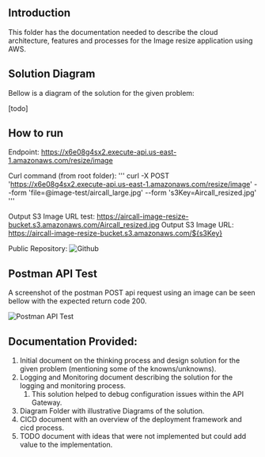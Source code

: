 ## Introduction

This folder has the documentation needed to describe the cloud architecture, features and processes for the Image resize application using AWS.

## Solution Diagram
Bellow is a diagram of the solution for the given problem: 

[todo]

## How to run

Endpoint: https://x6e08g4sx2.execute-api.us-east-1.amazonaws.com/resize/image

Curl command (from root folder):
'''
curl -X POST 'https://x6e08g4sx2.execute-api.us-east-1.amazonaws.com/resize/image' --form 'file=@image-test/aircall_large.jpg' --form 's3Key=Aircall_resized.jpg'
'''

Output S3 Image URL test: https://aircall-image-resize-bucket.s3.amazonaws.com/Aircall_resized.jpg
Output S3 Image URL: https://aircall-image-resize-bucket.s3.amazonaws.com/${s3Key}

Public Repository: ![Github](https://github.com/joel-vaz-sre/sre-hiring-test-jv)

## Postman API Test

A screenshot of the postman POST api request using an image can be seen bellow with the expected return code 200.

![Postman API Test](/printscreens/postman_test_ok.png "Postman Return ok - code 200")

## Documentation Provided:

1. Initial document on the thinking process and design solution for the given problem (mentioning some of the knowns/unknowns).
2. Logging and Monitoring document describing the solution for the logging and monitoring process.
   1. This solution helped to debug configuration issues within the API Gateway.
3. Diagram Folder with illustrative Diagrams of the solution.
4. CICD document with an overview of the deployment framework and cicd process.
5. TODO document with ideas that were not implemented but could add value to the implementation.

